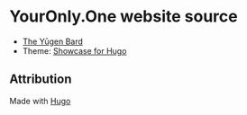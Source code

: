# YourOnly.One website source

- [The Yūgen Bard](https://im.youronly.one/yugenbard/)
- Theme: [Showcase for Hugo](https://github.com/apvarun/showcase-hugo-theme)

## Attribution

Made with [Hugo](https://gohugo.io)
